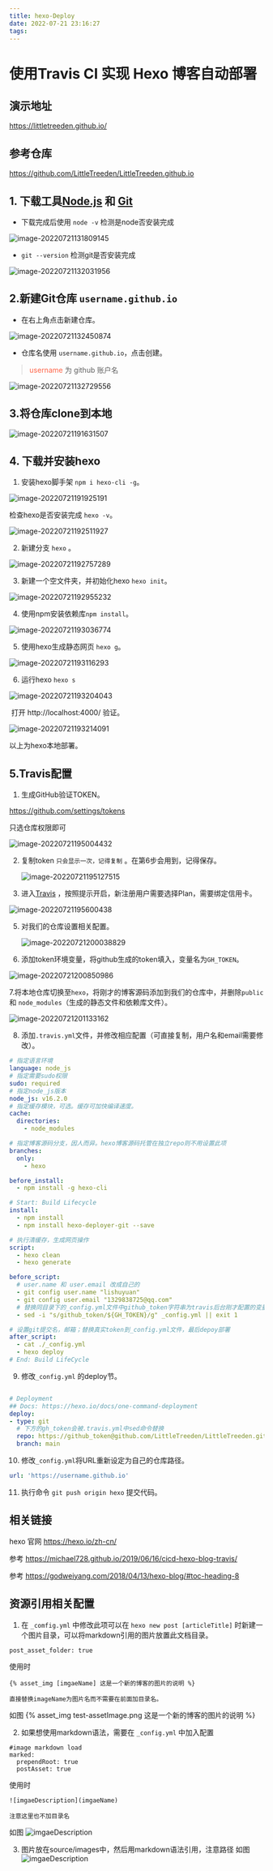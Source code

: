 ```yaml
---
title: hexo-Deploy
date: 2022-07-21 23:16:27
tags:
---
```

# 使用Travis CI 实现 Hexo 博客自动部署

## 演示地址
https://littletreeden.github.io/

## 参考仓库
https://github.com/LittleTreeden/LittleTreeden.github.io

## 1. 下载工具[Node.js](https://nodejs.org/en/) 和 [Git](https://git-scm.com/)

-   下载完成后使用 `node -v` 检测是node否安装完成

![image-20220721131809145](image-20220721131809145.png)

-   `git --version` 检测git是否安装完成

![image-20220721132031956](image-20220721132031956.png)

## 2.新建Git仓库 `username.github.io`

-   在右上角点击新建仓库。

![image-20220721132450874](image-20220721132450874.png)

-   仓库名使用 `username.github.io`，点击创建。

>   <font color = "#FF6347">username</font> 为 github 账户名

![image-20220721132729556](image-20220721132729556.png)

## 3.将仓库clone到本地

![image-20220721191631507](image-20220721191631507.png)

## 4. 下载并安装hexo



1.   安装hexo脚手架 `npm i hexo-cli -g`。

![image-20220721191925191](image-20220721191925191.png)

检查hexo是否安装完成 `hexo -v`。

![image-20220721192511927](image-20220721192511927.png)

2.   新建分支 `hexo` 。

![image-20220721192757289](image-20220721192757289.png)

3.   新建一个空文件夹，并初始化hexo `hexo init`。

![image-20220721192955232](image-20220721192955232.png)

4.   使用npm安装依赖库`npm install`。

![image-20220721193036774](image-20220721193036774.png)

5.   使用hexo生成静态网页 `hexo g`。

![image-20220721193116293](image-20220721193116293.png)

6.   运行hexo `hexo s`

![image-20220721193204043](image-20220721193204043.png)

​	打开 http://localhost:4000/ 验证。

![image-20220721193214091](image-20220721193214091.png)

以上为hexo本地部署。

## 5.Travis配置

1.   生成GitHub验证TOKEN。

https://github.com/settings/tokens

只选仓库权限即可

![image-20220721195004432](image-20220721195004432.png)

2.   复制token `只会显示一次，记得复制` 。在第6步会用到，记得保存。

     ![image-20220721195127515](image-20220721195127515.png)

4.   进入[Travis](https://www.travis-ci.com/account/repositories) ，按照提示开启，新注册用户需要选择Plan，需要绑定信用卡。

![image-20220721195600438](image-20220721195600438.png)

5.   对我们的仓库设置相关配置。

     ![image-20220721200038829](image-20220721200038829.png)

6.   添加token环境变量，将github生成的token填入，变量名为`GH_TOKEN`。

![image-20220721200850986](image-20220721200850986.png)

7.将本地仓库切换至`hexo`，将刚才的博客源码添加到我们的仓库中，并删除`public` 和 `node_modules`（生成的静态文件和依赖库文件）。

![image-20220721201133162](image-20220721201133162.png)

8.   添加`.travis.yml`文件，并修改相应配置（可直接复制，用户名和email需要修改）。

```yaml
# 指定语言环境
language: node_js
# 指定需要sudo权限
sudo: required
# 指定node_js版本
node_js: v16.2.0
# 指定缓存模块，可选。缓存可加快编译速度。
cache:
  directories:
    - node_modules

# 指定博客源码分支，因人而异。hexo博客源码托管在独立repo则不用设置此项
branches:
  only:
    - hexo 

before_install:
  - npm install -g hexo-cli

# Start: Build Lifecycle
install:
  - npm install
  - npm install hexo-deployer-git --save

# 执行清缓存，生成网页操作
script:
  - hexo clean
  - hexo generate

before_script:
  # user.name 和 user.email 改成自己的
  - git config user.name "lishuyuan"
  - git config user.email "1329838725@qq.com"
  # 替换同目录下的_config.yml文件中github_token字符串为travis后台刚才配置的变量，注>意此处sed命令用了双引号。单引号无效！
  - sed -i "s/github_token/${GH_TOKEN}/g" _config.yml || exit 1

# 设置git提交名，邮箱；替换真实token到_config.yml文件，最后depoy部署
after_script:
  - cat ./_config.yml
  - hexo deploy
# End: Build LifeCycle
```

9.   修改`_config.yml` 的deploy节。

```yaml

# Deployment
## Docs: https://hexo.io/docs/one-command-deployment
deploy:
- type: git
  # 下方的gh_token会被.travis.yml中sed命令替换
  repo: https://github_token@github.com/LittleTreeden/LittleTreeden.github.io.git
  branch: main
```

10. 修改`_config.yml`将URL重新设定为自己的仓库路径。

```yaml
url: 'https://username.github.io'
```

11.   执行命令 `git push origin hexo` 提交代码。

## 相关链接

hexo 官网 https://hexo.io/zh-cn/

参考 https://michael728.github.io/2019/06/16/cicd-hexo-blog-travis/

参考 https://godweiyang.com/2018/04/13/hexo-blog/#toc-heading-8

## 资源引用相关配置
1. 在 `_comfig.yml` 中修改此项可以在 `hexo new post [articleTitle]` 时新建一个图片目录，可以将markdown引用的图片放置此文档目录。

```ymal
post_asset_folder: true
```

使用时
```
{% asset_img [imgaeName] 这是一个新的博客的图片的说明 %}

直接替换imageName为图片名而不需要在前面加目录名。
```

如图
{% asset_img test-assetImage.png 这是一个新的博客的图片的说明 %}

2. 如果想使用markdown语法，需要在 `_config.yml` 中加入配置

```
#image markdown load
marked:
  prependRoot: true
  postAsset: true
```

使用时
```
![imgaeDescription](imgaeName)

注意这里也不加目录名
```

如图
![imgaeDescription](test.png)

3. 图片放在source/images中，然后用markdown语法引用，注意路径
如图
![imgaeDescription](images/test.png)
